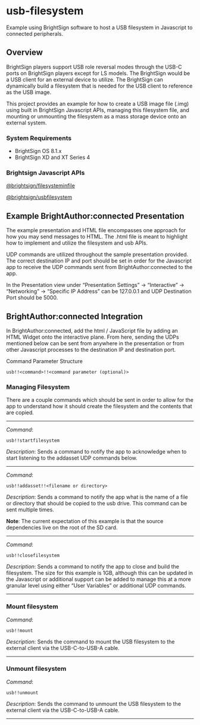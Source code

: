 # usb-filesystem
Example using BrightSign software to host a USB filesystem in Javascript to connected peripherals.

## Overview

BrightSign players support USB role reversal modes through the USB-C ports on BrightSign players except for LS models. The BrightSign would be a USB client for an external device to utilize. The BrightSign can dynamically build a filesystem that is needed for the USB client to reference as the USB image.

This project provides an example for how to create a USB image file (.img) using built in BrightSign Javascript APIs, managing this filesystem file, and mounting or unmounting the filesystem as a mass storage device onto an external system. 

### System Requirements

- BrightSign OS 8.1.x
- BrightSign XD and XT Series 4

### Brightsign Javascript APIs

[@brightsign/filesysteminfile](https://brightsign.atlassian.net/wiki/spaces/DOC/pages/404622545/filesysteminfile)

[@brightsign/usbfilesystem](https://brightsign.atlassian.net/wiki/spaces/DOC/pages/404622824/usbfilesystem)


## Example BrightAuthor:connected Presentation

The example presentation and HTML file encompasses one approach for how you may send messages to HTML. The .html file is meant to highlight how to implement and utilize the filesystem and usb APIs. 

UDP commands are utilized throughout the sample presentation provided. The correct destination IP and port should be set in order for the Javascript app to receive the UDP commands sent from BrightAuthor:connected to the app. 

In the Presentation view under  “Presentation Settings” -> “Interactive” -> “Networking” -> “Specific IP Address” can be 127.0.0.1 and UDP Destination Port should be 5000. 


## BrightAuthor:connected  Integration

In BrightAuthor:connected, add the html / JavaScript file by adding an HTML Widget onto the interactive plane. From here, sending the UDPs mentioned below can be sent from anywhere in the presentation or from other Javascript processes to the destination IP and destination port. 

Command Parameter Structure
```
usb!!<command>!!<command parameter (optional)>
```

### Managing Filesystem

There are a couple commands which should be sent in order to allow for the app to understand how it should create the filesystem and the contents that are copied. 
___

_Command_: 
```
usb!!startfilesystem
```

_Description_: Sends a command to notify the app to acknowledge when to start listening to the addasset UDP commands below. 
___

_Command_: 
```
usb!!addasset!!<filename or directory>
```

_Description_: Sends a command to notify the app what is the name of a file or directory that should be copied to the usb drive. This command can be sent multiple times.

__Note__: The current expectation of this example is that the source dependencies live on the root of the SD card.
___

_Command_: 
```
usb!!closefilesystem
```

_Description_: Sends a command to notify the app to close and build the filesystem. The size for this example is 1GB, although this can be updated in the Javascript or additional support can be added to manage this at a more granular level using either “User Variables” or additional UDP commands.
___

### Mount filesystem

_Command_: 
```
usb!!mount
```

_Description_: Sends the command to mount the USB filesystem to the external client via the USB-C-to-USB-A cable.
___

### Unmount filesystem

_Command_: 
```
usb!!unmount
```

_Description_: Sends the command to unmount the USB filesystem to the external client via the USB-C-to-USB-A cable.
___